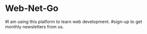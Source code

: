 # Web-Net-Go
#I am using this platform to learn web development.
#sign-up to get monthly newsletters from us.
